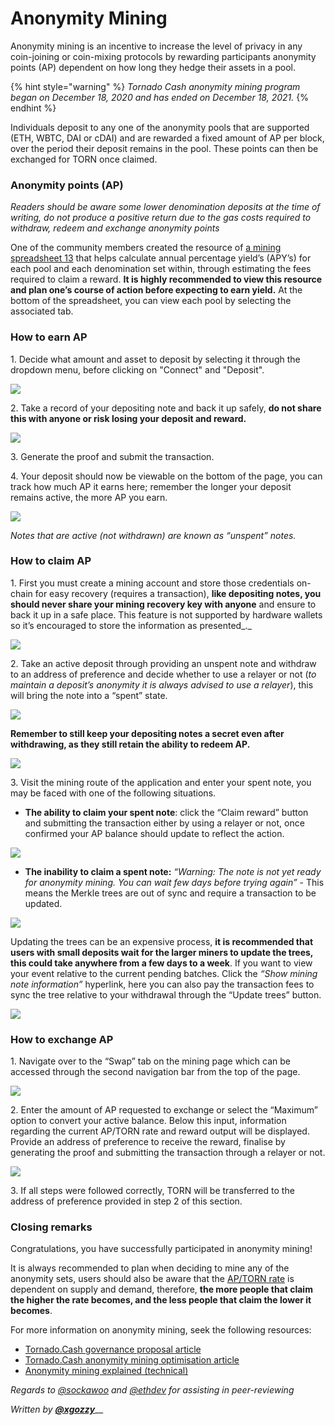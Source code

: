 # Anonymity Mining

Anonymity mining is an incentive to increase the level of privacy in any coin-joining or coin-mixing protocols by rewarding participants anonymity points (AP) dependent on how long they hedge their assets in a pool.

{% hint style="warning" %}
_Tornado Cash anonymity mining program began on December 18, 2020 and has ended on December 18, 2021._
{% endhint %}

Individuals deposit to any one of the anonymity pools that are supported (ETH, WBTC, DAI or cDAI) and are rewarded a fixed amount of AP per block, over the period their deposit remains in the pool. These points can then be exchanged for TORN once claimed.

### Anonymity points (AP)

_Readers should be aware some lower denomination deposits at the time of writing, do not produce a positive return due to the gas costs required to withdraw, redeem and exchange anonymity points_

One of the community members created the resource of [a mining spreadsheet 13](https://torn.community/t/anonymity-mining-spreadsheet/720) that helps calculate annual percentage yield’s (APY’s) for each pool and each denomination set within, through estimating the fees required to claim a reward. **It is highly recommended to view this resource and plan one’s course of action before expecting to earn yield.** At the bottom of the spreadsheet, you can view each pool by selecting the associated tab.

### How to earn AP

1\. Decide what amount and asset to deposit by selecting it through the dropdown menu, before clicking on "Connect" and "Deposit".

![](../.gitbook/assets/m3fh0gl.png)

2\. Take a record of your depositing note and back it up safely, **do not share this with anyone or risk losing your deposit and reward.**

![](../.gitbook/assets/vhustru.png)

3\. Generate the proof and submit the transaction.

4\. Your deposit should now be viewable on the bottom of the page, you can track how much AP it earns here; remember the longer your deposit remains active, the more AP you earn.

![](../.gitbook/assets/k6juetp.png)

_Notes that are active (not withdrawn) are known as “unspent” notes._

### How to claim AP

1\. First you must create a mining account and store those credentials on-chain for easy recovery (requires a transaction), **like depositing notes, you should never share your mining recovery key with anyone** and ensure to back it up in a safe place. This feature is not supported by hardware wallets so it’s encouraged to store the information as presented\_.\_

![](../.gitbook/assets/lskzkgk.png)

2\. Take an active deposit through providing an unspent note and withdraw to an address of preference and decide whether to use a relayer or not (_to maintain a deposit’s anonymity it is always advised to use a relayer_), this will bring the note into a “spent” state.

![](../.gitbook/assets/aid86cj.png)

**Remember to still keep your depositing notes a secret even after withdrawing, as they still retain the ability to redeem AP.**

![](../.gitbook/assets/bpsqxxr.png)

3\. Visit the mining route of the application and enter your spent note, you may be faced with one of the following situations.

* **The ability to claim your spent note**: click the “Claim reward” button and submitting the transaction either by using a relayer or not, once confirmed your AP balance should update to reflect the action.

![](../.gitbook/assets/e9jyqhu.png)

* **The inability to claim a spent note:** _“Warning: The note is not yet ready for anonymity mining. You can wait few days before trying again”_ - This means the Merkle trees are out of sync and require a transaction to be updated.

![](../.gitbook/assets/i6qtr0f.png)

Updating the trees can be an expensive process, **it is recommended that users with small deposits wait for the larger miners to update the trees, this could take anywhere from a few days to a week**. If you want to view your event relative to the current pending batches. Click the _“Show mining note information”_ hyperlink, here you can also pay the transaction fees to sync the tree relative to your withdrawal through the “Update trees” button.

![](../.gitbook/assets/d8dmxjj.png)

### How to exchange AP

1\. Navigate over to the “Swap” tab on the mining page which can be accessed through the second navigation bar from the top of the page.

![](../.gitbook/assets/ahrjxbq.png)

2\. Enter the amount of AP requested to exchange or select the “Maximum” option to convert your active balance. Below this input, information regarding the current AP/TORN rate and reward output will be displayed. Provide an address of preference to receive the reward, finalise by generating the proof and submitting the transaction through a relayer or not.

![](../.gitbook/assets/wo55lao.png)

3\. If all steps were followed correctly, TORN will be transferred to the address of preference provided in step 2 of this section.

### Closing remarks

Congratulations, you have successfully participated in anonymity mining!

It is always recommended to plan when deciding to mine any of the anonymity sets, users should also be aware that the [AP/TORN rate](https://duneanalytics.com/luckyallocator/Daily-AP-TORN-Rate-v2) is dependent on supply and demand, therefore, **the more people that claim the higher the rate becomes, and the less people that claim the lower it becomes**.

For more information on anonymity mining, seek the following resources:

* [Tornado.Cash governance proposal article](https://tornado-cash.medium.com/tornado-cash-governance-proposal-a55c5c7d0703)
* [Tornado.Cash anonymity mining optimisation article](https://tornado-cash.medium.com/gas-price-claimed-anonymity-mining-a-victim-but-now-everyone-can-claim-ap-5441aaa32a1a)
* [Anonymity mining explained (technical)](https://torn.community/t/anonymity-mining-technical-overview/15)

_Regards to_ [_@sockawoo_](https://torn.community/u/sockawoo) _and_ [_@ethdev_](https://torn.community/u/ethdev) _for assisting in peer-reviewing_

_Written by_ [_**@xgozzy**_](https://torn.community/u/xgozzy/summary)\_\_

